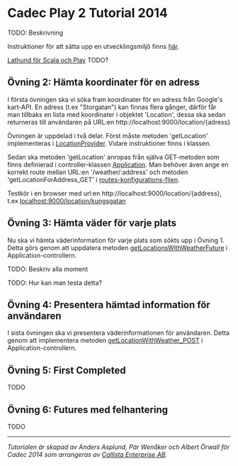Cadec Play 2 Tutorial 2014
====================
TODO: Beskrivning

Instruktioner för att sätta upp en utvecklingsmiljö finns [här](https://github.com/callistaenterprise/play2-cadec/wiki/Installationsanvisningar).

[Lathund för Scala och Play]() TODO?

Övning 2: Hämta koordinater för en adress
---------------------
I första övningen ska vi söka fram koordinater för en adress från Google's kart-API. En adress (t.ex "Storgatan") kan finnas flera gånger, därför får man tillbaks en lista med koordinater i objektet 'Location', dessa ska sedan returneras till användaren på URL:en http://localhost:9000/location/{adress}

Övningen är uppdelad i två delar. Först måste metoden 'getLocation' implementeras i [LocationProvider](https://github.com/callistaenterprise/play2-cadec/blob/master/app/providers/LocationProvider.scala). Vidare instruktioner finns i klassen. 

Sedan ska metoden 'getLocation' anropas från själva GET-metoden som finns definierad i controller-klassen [Application](https://github.com/callistaenterprise/play2-cadec/blob/master/app/controllers/Application.scala). Man behöver även ange en korrekt route mellan URL:en '/weather/:address' och metoden 'getLocationForAddress_GET' i [routes-konfigurations-filen](https://github.com/callistaenterprise/play2-cadec/blob/master/conf/routes).

Testkör i en browser med url:en http://localhost:9000/location/{address}, t.ex [localhost:9000/location/kungsgatan](http://localhost:9000/weather/kungsgatan)

Övning 3: Hämta väder för varje plats 
---------------------
Nu ska vi hämta väderinformation för varje plats som sökts upp i Övning 1. Detta görs genom att uppdatera metoden [getLocationsWithWeatherFuture](https://github.com/callistaenterprise/play2-cadec/blob/master/app/controllers/Application.scala#L93) i Application-controllern.

TODO: Beskriv alla moment

TODO: Hur kan man testa detta?


Övning 4: Presentera hämtad information för användaren
---------------------
I sista övningen ska vi presentera väderinformationen för användaren. Detta genom att implementera metoden [getLocationWithWeather_POST](https://github.com/callistaenterprise/play2-cadec/blob/master/app/controllers/Application.scala#L50) i Application-controllern.

Övning 5: First Completed
---------------------
TODO

Övning 6: Futures med felhantering
---------------------
TODO

---
*Tutorialen är skapad av Anders Asplund, Pär Wenåker och Albert Örwall för Cadec 2014 som arrangeras av [Callista Enterprise AB](http://callistaenterprise.se/).*

